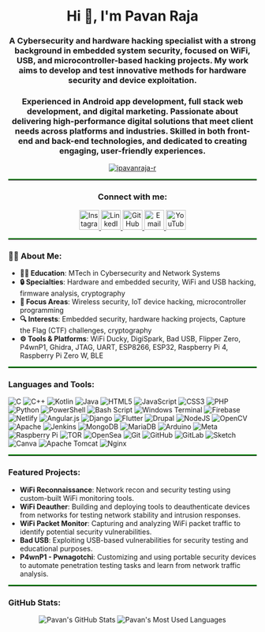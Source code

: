 <h1 align="center">Hi 👋, I'm Pavan Raja</h1>
<h3 align="center">A Cybersecurity and hardware hacking specialist with a strong background in embedded system security, focused on WiFi, USB, and microcontroller-based hacking projects. My work aims to develop and test innovative methods for hardware security and device exploitation.</h3>

<h3 align="center">Experienced in Android app development, full stack web development, and digital marketing. Passionate about delivering high-performance digital solutions that meet client needs across platforms and industries. Skilled in both front-end and back-end technologies, and dedicated to creating engaging, user-friendly experiences.</h3>

<p align="center">
  <a href="https://github.com/ryo-ma/github-profile-trophy">
    <img src="https://github-profile-trophy.vercel.app/?username=ipavanraja-r" alt="ipavanraja-r" />
  </a>
</p>

<hr style="border-top: 2px solid green;" />

<h3 align="center">Connect with me:</h3>
<p align="center">
  <a href="https://www.instagram.com/your_instagram_handle" target="_blank">
    <img src="https://img.icons8.com/fluency/48/000000/instagram-new.png" alt="Instagram" width="40" height="40"/>
  </a>
  <a href="https://www.linkedin.com/in/pavan-raja-b7180a205" target="_blank">
    <img src="https://img.icons8.com/color/48/000000/linkedin.png" alt="LinkedIn" width="40" height="40"/>
  </a>
  <a href="https://github.com/ipavanraja-r" target="_blank">
    <img src="https://img.icons8.com/ios-glyphs/48/000000/github.png" alt="GitHub" width="40" height="40"/>
  </a>
  <a href="mailto:ipavanraja02@gmail.com">
    <img src="https://img.icons8.com/fluency/48/000000/gmail-new.png" alt="Email" width="40" height="40"/>
  </a>
  <a href="https://www.youtube.com/channel/your_youtube_channel" target="_blank">
    <img src="https://img.icons8.com/fluency/48/000000/youtube-play.png" alt="YouTube" width="40" height="40"/>
  </a>
</p>

<hr style="border-top: 2px solid green;" />

<h3 align="left">👨‍💻 About Me:</h3>
<ul>
  <li><strong>👨‍💻 Education</strong>: MTech in Cybersecurity and Network Systems </li>
  <li><strong>🔒 Specialties</strong>: Hardware and embedded security, WiFi and USB hacking, firmware analysis, cryptography</li>
  <li><strong>📡 Focus Areas</strong>: Wireless security, IoT device hacking, microcontroller programming</li>
  <li><strong>🔍 Interests</strong>: Embedded security, hardware hacking projects, Capture the Flag (CTF) challenges, cryptography</li>
  <li><strong>⚙️ Tools & Platforms</strong>: WiFi Ducky, DigiSpark, Bad USB, Flipper Zero, P4wnP1, Ghidra, JTAG, UART, ESP8266, ESP32, Raspberry Pi 4, Raspberry Pi Zero W, BLE</li>
</ul>

<hr style="border-top: 2px solid green;" />

<h3 align="left">Languages and Tools:</h3>
<p align="left">
  <img src="https://img.shields.io/badge/c-%2300599C.svg?style=for-the-badge&logo=c&logoColor=white" alt="C"/>
  <img src="https://img.shields.io/badge/c++-%2300599C.svg?style=for-the-badge&logo=c%2B%2B&logoColor=white" alt="C++"/>
  <img src="https://img.shields.io/badge/kotlin-%237F52FF.svg?style=for-the-badge&logo=kotlin&logoColor=white" alt="Kotlin"/>
  <img src="https://img.shields.io/badge/java-%23ED8B00.svg?style=for-the-badge&logo=openjdk&logoColor=white" alt="Java"/>
  <img src="https://img.shields.io/badge/html5-%23E34F26.svg?style=for-the-badge&logo=html5&logoColor=white" alt="HTML5"/>
  <img src="https://img.shields.io/badge/javascript-%23323330.svg?style=for-the-badge&logo=javascript&logoColor=%23F7DF1E" alt="JavaScript"/>
  <img src="https://img.shields.io/badge/css3-%231572B6.svg?style=for-the-badge&logo=css3&logoColor=white" alt="CSS3"/>
  <img src="https://img.shields.io/badge/php-%23777BB4.svg?style=for-the-badge&logo=php&logoColor=white" alt="PHP"/>
  <img src="https://img.shields.io/badge/python-3670A0?style=for-the-badge&logo=python&logoColor=ffdd54" alt="Python"/>
  <img src="https://img.shields.io/badge/PowerShell-%235391FE.svg?style=for-the-badge&logo=powershell&logoColor=white" alt="PowerShell"/>
  <img src="https://img.shields.io/badge/bash_script-%23121011.svg?style=for-the-badge&logo=gnu-bash&logoColor=white" alt="Bash Script"/>
  <img src="https://img.shields.io/badge/Windows%20Terminal-%234D4D4D.svg?style=for-the-badge&logo=windows-terminal&logoColor=white" alt="Windows Terminal"/>
  <img src="https://img.shields.io/badge/firebase-%23039BE5.svg?style=for-the-badge&logo=firebase" alt="Firebase"/>
  <img src="https://img.shields.io/badge/netlify-%23000000.svg?style=for-the-badge&logo=netlify&logoColor=#00C7B7" alt="Netlify"/>
  <img src="https://img.shields.io/badge/angular.js-%23E23237.svg?style=for-the-badge&logo=angularjs&logoColor=white" alt="Angular.js"/>
  <img src="https://img.shields.io/badge/django-%23092E20.svg?style=for-the-badge&logo=django&logoColor=white" alt="Django"/>
  <img src="https://img.shields.io/badge/Flutter-%2302569B.svg?style=for-the-badge&logo=Flutter&logoColor=white" alt="Flutter"/>
  <img src="https://img.shields.io/badge/drupal-%230678BE.svg?style=for-the-badge&logo=drupal&logoColor=white" alt="Drupal"/>
  <img src="https://img.shields.io/badge/node.js-6DA55F?style=for-the-badge&logo=node.js&logoColor=white" alt="NodeJS"/>
  <img src="https://img.shields.io/badge/opencv-%23white.svg?style=for-the-badge&logo=opencv&logoColor=white" alt="OpenCV"/>
  <img src="https://img.shields.io/badge/apache-%23D42029.svg?style=for-the-badge&logo=apache&logoColor=white" alt="Apache"/>
  <img src="https://img.shields.io/badge/jenkins-%232C5263.svg?style=for-the-badge&logo=jenkins&logoColor=white" alt="Jenkins"/>
  <img src="https://img.shields.io/badge/MongoDB-%234ea94b.svg?style=for-the-badge&logo=mongodb&logoColor=white" alt="MongoDB"/>
  <img src="https://img.shields.io/badge/MariaDB-003545?style=for-the-badge&logo=mariadb&logoColor=white" alt="MariaDB"/>
  <img src="https://img.shields.io/badge/-Arduino-00979D?style=for-the-badge&logo=Arduino&logoColor=white" alt="Arduino"/>
  <img src="https://img.shields.io/badge/Meta-%230467DF.svg?style=for-the-badge&logo=Meta&logoColor=white" alt="Meta"/>
  <img src="https://img.shields.io/badge/-Raspberry_Pi-C51A4A?style=for-the-badge&logo=Raspberry-Pi" alt="Raspberry Pi"/>
  <img src="https://img.shields.io/badge/tor-%237E4798.svg?style=for-the-badge&logo=tor-project&logoColor=white" alt="TOR"/>
  <img src="https://img.shields.io/badge/OpenSea-%232081E2.svg?style=for-the-badge&logo=opensea&logoColor=white" alt="OpenSea"/>
  <img src="https://img.shields.io/badge/git-%23F05033.svg?style=for-the-badge&logo=git&logoColor=white" alt="Git"/>
  <img src="https://img.shields.io/badge/github-%23121011.svg?style=for-the-badge&logo=github&logoColor=white" alt="GitHub"/>
  <img src="https://img.shields.io/badge/gitlab-%23181717.svg?style=for-the-badge&logo=gitlab&logoColor=white" alt="GitLab"/>
  <img src="https://img.shields.io/badge/Sketch-FFB387?style=for-the-badge&logo=sketch&logoColor=black" alt="Sketch"/>
  <img src="https://img.shields.io/badge/Canva-%2300C4CC.svg?style=for-the-badge&logo=Canva&logoColor=white" alt="Canva"/>
  <img src="https://img.shields.io/badge/apache%20tomcat-%23F8DC75.svg?style=for-the-badge&logo=apache-tomcat&logoColor=black" alt="Apache Tomcat"/>
  <img src="https://img.shields.io/badge/nginx-%23009639.svg?style=for-the-badge&logo=nginx&logoColor=white" alt="Nginx"/>
</p>

<hr style="border-top: 2px solid green;" />

<h3 align="left">Featured Projects:</h3>
<ul>
  <li><strong>WiFi Reconnaissance</strong>: Network recon and security testing using custom-built WiFi monitoring tools.</li>
  <li><strong>WiFi Deauther</strong>: Building and deploying tools to deauthenticate devices from networks for testing network stability and intrusion responses.</li>
  <li><strong>WiFi Packet Monitor</strong>: Capturing and analyzing WiFi packet traffic to identify potential security vulnerabilities.</li>
  <li><strong>Bad USB</strong>: Exploiting USB-based vulnerabilities for security testing and educational purposes.</li>
  <li><strong>P4wnP1 - Pwnagotchi</strong>: Customizing and using portable security devices to automate penetration testing tasks and learn from network traffic analysis.</li>
</ul>

<hr style="border-top: 2px solid green;" />

<h3 align="left">GitHub Stats:</h3>
<p align="center">
  <img src="https://github-readme-stats.vercel.app/api?username=ipavanraja-r&show_icons=true&theme=dark&hide_title=true" alt="Pavan's GitHub Stats" />
  <img src="https://github-readme-stats.vercel.app/api/top-langs/?username=ipavanraja-r&langs_count=5&theme=dark" alt="Pavan's Most Used Languages" />
</p>
